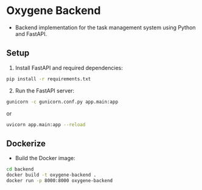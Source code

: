 # Oxygene Backend

- Backend implementation for the task management system using Python and FastAPI.

## Setup

1. Install FastAPI and required dependencies:

```bash
pip install -r requirements.txt
```

2. Run the FastAPI server:

```bash
gunicorn -c gunicorn.conf.py app.main:app
```
or

```bash
uvicorn app.main:app --reload
```

## Dockerize

- Build the Docker image:

```bash
cd backend
docker build -t oxygene-backend .
docker run -p 8000:8000 oxygene-backend
```
